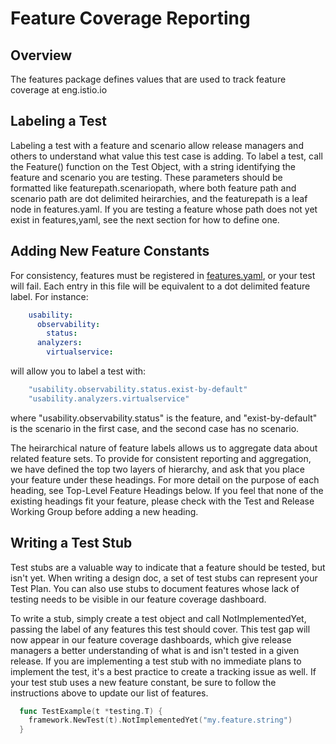 # Feature Coverage Reporting

## Overview

The features package defines values that are used to track feature coverage at eng.istio.io

## Labeling a Test

Labeling a test with a feature and scenario allow release managers and others to understand what value this test case is adding.  To label a test, call the Feature() function on the Test Object, with a string identifying the feature and scenario you are testing.  These parameters should be formatted like featurepath.scenariopath, where both feature path and scenario path are dot delimited heirarchies, and the featurepath is a leaf node in features.yaml.  If you are testing a feature whose path does not yet exist in features,yaml, see the next section for how to define one.

## Adding New Feature Constants

For consistency, features must be registered in [features.yaml](features.yaml), or your test will fail.  Each entry in this file will be equivalent to a dot delimited feature label.  For instance:

```yaml
    usability:
      observability:
        status:
      analyzers:
        virtualservice:
```

will allow you to label a test with:

```go
    "usability.observability.status.exist-by-default"
    "usability.analyzers.virtualservice"
```

where "usability.observability.status" is the feature, and "exist-by-default" is the scenario in the first case, and the second case has no scenario.

The heirarchical nature of feature labels allows us to aggregate data about related feature sets.  To provide for consistent reporting and aggregation, we have defined the top two layers of hierarchy, and ask that you place your feature under these headings.  For more detail on the purpose of each heading, see Top-Level Feature Headings below.  If you feel that none of the existing headings fit your feature, please check with the Test and Release Working Group before adding a new heading.

## Writing a Test Stub

Test stubs are a valuable way to indicate that a feature should be tested, but isn't yet.  When writing a design doc, a set of test stubs can represent your Test Plan.  You can also use stubs to document features whose lack of testing needs to be visible in our feature coverage dashboard.

To write a stub, simply create a test object and call NotImplementedYet, passing the label of any features this test should cover.  This test gap will now appear in our feature coverage dashboards, which give release managers a better understanding of what is and isn't tested in a given release.  If you are implementing a test stub with no immediate plans to implement the test, it's a best practice to create a tracking issue as well.  If your test stub uses a new feature constant, be sure to follow the instructions above to update our list of features.

```go
  func TestExample(t *testing.T) {
    framework.NewTest(t).NotImplementedYet("my.feature.string")
  }
```